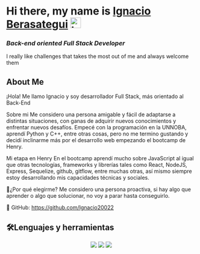 # **Hi there, my name is [Ignacio Berasategui](https://www.linkedin.com/in/ignacio-berasategui-465a67245/)** <img width="28" src="https://user-images.githubusercontent.com/76783198/182454378-115c3a2e-50cc-490e-85f0-fbdfab7f36ba.gif" alt="hand">


### _Back-end oriented Full Stack Developer_

I really like challenges that takes the most out of me and always welcome them <br>

## **About Me**
¡Hola! Me llamo Ignacio y soy desarrollador Full Stack, más orientado al Back-End

Sobre mi
Me considero una persona amigable y fácil de adaptarse a distintas situaciones, con ganas de adquirir nuevos conocimientos y enfrentar nuevos desafíos. 
Empecé con la programación en la UNNOBA, aprendí Python y C++, entre otras cosas, pero no me termino gustando y decidí inclinarme más por el desarrollo web empezando el bootcamp de Henry.

Mi etapa en Henry
En el bootcamp aprendí mucho sobre JavaScript al igual que otras tecnologías, frameworks y librerías tales como React, NodeJS, Express, Sequelize, github, gitflow, entre muchas otras, así mismo siempre estoy desarrollando mis capacidades técnicas y sociales.

🤝¿Por qué elegirme?
Me considero una persona proactiva, si hay algo que aprender o algo que solucionar, no voy a parar hasta conseguirlo.

📁 GitHub: https://github.com/Ignacio20022

## 🛠️Lenguajes y herramientas
<div align="center">
    <img src="https://skillicons.dev/icons?i=js,ts,postgres,mongo,html,css,nodejs,express" />
    <img src="https://skillicons.dev/icons?i=vite,react,redux,webpack,git,github" />
    <img src="https://skillicons.dev/icons?i=heroku,vercel,aws,firebase,python,vscode,cpp" />
</div>
